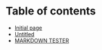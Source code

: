 # Table of contents

* [Initial page](README.md)
* [Untitled](untitled.md)
* [MARKDOWN TESTER](markdown-tester.md)

